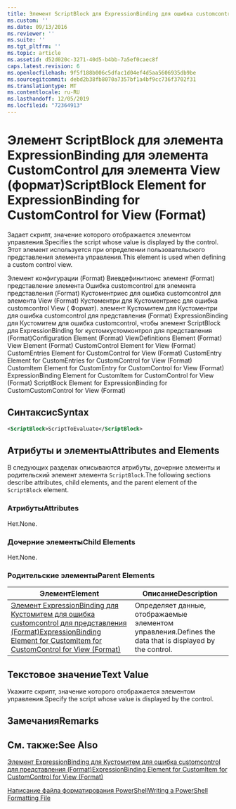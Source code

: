 ```yaml
---
title: Элемент ScriptBlock для ExpressionBinding для ошибка customcontrol для представления (формат) | Документация Майкрософт
ms.custom: ''
ms.date: 09/13/2016
ms.reviewer: ''
ms.suite: ''
ms.tgt_pltfrm: ''
ms.topic: article
ms.assetid: d52d020c-3271-40d5-b4bb-7a5ef0caec8f
caps.latest.revision: 6
ms.openlocfilehash: 9f5f188b006c5dfac1d04ef4d5aa5606935db9be
ms.sourcegitcommit: debd2b38fb8070a7357bf1a4bf9cc736f3702f31
ms.translationtype: MT
ms.contentlocale: ru-RU
ms.lasthandoff: 12/05/2019
ms.locfileid: "72364913"
---
```

# <a name="scriptblock-element-for-expressionbinding-for-customcontrol-for-view-format"></a><span data-ttu-id="ab185-102">Элемент ScriptBlock для элемента ExpressionBinding для элемента CustomControl для элемента View (формат)</span><span class="sxs-lookup"><span data-stu-id="ab185-102">ScriptBlock Element for ExpressionBinding for CustomControl for View (Format)</span></span>

<span data-ttu-id="ab185-103">Задает скрипт, значение которого отображается элементом управления.</span><span class="sxs-lookup"><span data-stu-id="ab185-103">Specifies the script whose value is displayed by the control.</span></span> <span data-ttu-id="ab185-104">Этот элемент используется при определении пользовательского представления элемента управления.</span><span class="sxs-lookup"><span data-stu-id="ab185-104">This element is used when defining a custom control view.</span></span>

<span data-ttu-id="ab185-105">Элемент конфигурации (Format) Виевдефинитионс элемент (Format) представление элемента Ошибка customcontrol для элемента представления (Format) Кустоментриес для ошибка customcontrol для элемента View (Format) Кустоментри для Кустоментриес для ошибка customcontrol View ( Формат). элемент Кустомитем для Кустоментри для ошибка customcontrol для представления (Format) ExpressionBinding для Кустомитем для ошибка customcontrol, чтобы элемент ScriptBlock для ExpressionBinding for кустомкустомконтрол для представления (Format)</span><span class="sxs-lookup"><span data-stu-id="ab185-105">Configuration Element (Format) ViewDefinitions Element (Format) View Element (Format) CustomControl Element for View (Format) CustomEntries Element for CustomControl for View (Format) CustomEntry Element for CustomEntries for CustomControl for View (Format) CustomItem Element for CustomEntry for CustomControl for View (Format) ExpressionBinding Element for CustomItem for CustomControl for View (Format) ScriptBlock Element for ExpressionBinding for CustomCustomControl for View (Format)</span></span>

## <a name="syntax"></a><span data-ttu-id="ab185-106">Синтаксис</span><span class="sxs-lookup"><span data-stu-id="ab185-106">Syntax</span></span>

```xml
<ScriptBlock>ScriptToEvaluate</ScriptBlock>
```

## <a name="attributes-and-elements"></a><span data-ttu-id="ab185-107">Атрибуты и элементы</span><span class="sxs-lookup"><span data-stu-id="ab185-107">Attributes and Elements</span></span>

<span data-ttu-id="ab185-108">В следующих разделах описываются атрибуты, дочерние элементы и родительский элемент элемента `ScriptBlock`.</span><span class="sxs-lookup"><span data-stu-id="ab185-108">The following sections describe attributes, child elements, and the parent element of the `ScriptBlock` element.</span></span>

### <a name="attributes"></a><span data-ttu-id="ab185-109">Атрибуты</span><span class="sxs-lookup"><span data-stu-id="ab185-109">Attributes</span></span>

<span data-ttu-id="ab185-110">Нет.</span><span class="sxs-lookup"><span data-stu-id="ab185-110">None.</span></span>

### <a name="child-elements"></a><span data-ttu-id="ab185-111">Дочерние элементы</span><span class="sxs-lookup"><span data-stu-id="ab185-111">Child Elements</span></span>

<span data-ttu-id="ab185-112">Нет.</span><span class="sxs-lookup"><span data-stu-id="ab185-112">None.</span></span>

### <a name="parent-elements"></a><span data-ttu-id="ab185-113">Родительские элементы</span><span class="sxs-lookup"><span data-stu-id="ab185-113">Parent Elements</span></span>

|<span data-ttu-id="ab185-114">Элемент</span><span class="sxs-lookup"><span data-stu-id="ab185-114">Element</span></span>|<span data-ttu-id="ab185-115">Описание</span><span class="sxs-lookup"><span data-stu-id="ab185-115">Description</span></span>|
|-------------|-----------------|
|[<span data-ttu-id="ab185-116">Элемент ExpressionBinding для Кустомитем для ошибка customcontrol для представления (Format)</span><span class="sxs-lookup"><span data-stu-id="ab185-116">ExpressionBinding Element for CustomItem for CustomControl for View (Format)</span></span>](./expressionbinding-element-for-customitem-for-customcontrol-for-view-format.md)|<span data-ttu-id="ab185-117">Определяет данные, отображаемые элементом управления.</span><span class="sxs-lookup"><span data-stu-id="ab185-117">Defines the data that is displayed by the control.</span></span>|

## <a name="text-value"></a><span data-ttu-id="ab185-118">Текстовое значение</span><span class="sxs-lookup"><span data-stu-id="ab185-118">Text Value</span></span>

<span data-ttu-id="ab185-119">Укажите скрипт, значение которого отображается элементом управления.</span><span class="sxs-lookup"><span data-stu-id="ab185-119">Specify the script whose value is displayed by the control.</span></span>

## <a name="remarks"></a><span data-ttu-id="ab185-120">Замечания</span><span class="sxs-lookup"><span data-stu-id="ab185-120">Remarks</span></span>

## <a name="see-also"></a><span data-ttu-id="ab185-121">См. также:</span><span class="sxs-lookup"><span data-stu-id="ab185-121">See Also</span></span>

[<span data-ttu-id="ab185-122">Элемент ExpressionBinding для Кустомитем для ошибка customcontrol для представления (Format)</span><span class="sxs-lookup"><span data-stu-id="ab185-122">ExpressionBinding Element for CustomItem for CustomControl for View (Format)</span></span>](./expressionbinding-element-for-customitem-for-customcontrol-for-view-format.md)

[<span data-ttu-id="ab185-123">Написание файла форматирования PowerShell</span><span class="sxs-lookup"><span data-stu-id="ab185-123">Writing a PowerShell Formatting File</span></span>](./writing-a-powershell-formatting-file.md)
